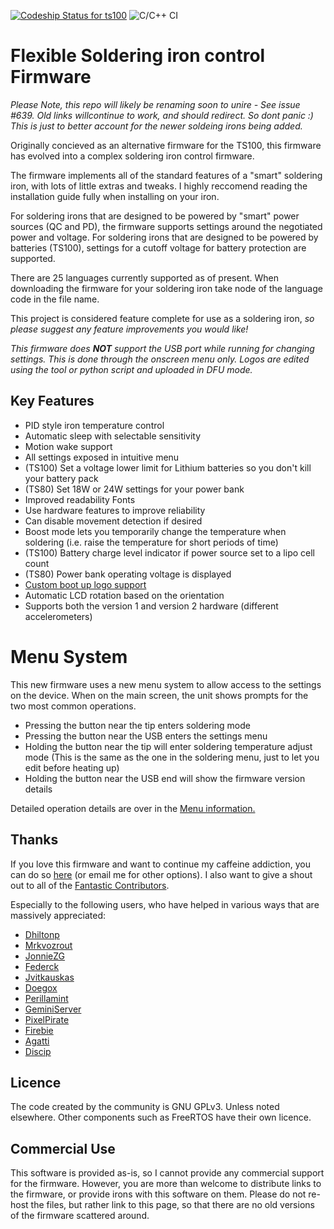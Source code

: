 [![Codeship Status for ts100](https://app.codeship.com/projects/c77dbfe0-0764-0138-9520-3eb35bdb2b2c/status?branch=master)](https://app.codeship.com/projects/379118)
![C/C++ CI](https://github.com/Ralim/ts100/workflows/C/C++%20CI/badge.svg)

# Flexible Soldering iron control Firmware

*Please Note, this repo will likely be renaming soon to unire - See issue #639. Old links willcontinue to work, and should redirect. So dont panic :) This is just to better account for the newer soldeing irons being added.*

Originally concieved as an alternative firmware for the TS100, this firmware has evolved into a complex soldering iron control firmware.

The firmware implements all of the standard features of a "smart" soldering iron, with lots of little extras and tweaks.
I highly reccomend reading the installation guide fully when installing on your iron.

For soldering irons that are designed to be powered by "smart" power sources (QC and PD), the firmware supports settings around the negotiated power and voltage.
For soldering irons that are designed to be powered by batteries (TS100), settings for a cutoff voltage for battery protection are supported.

There are 25 languages currently supported as of present. When downloading the firmware for your soldering iron take node of the language code in the file name.

This project is considered feature complete for use as a soldering iron, *so please suggest any feature improvements you would like!*

*This firmware does **NOT** support the USB port while running for changing settings. This is done through the onscreen menu only. Logos are edited using the tool or python script and uploaded in DFU mode.*

## Key Features

* PID style iron temperature control
* Automatic sleep with selectable sensitivity
* Motion wake support
* All settings exposed in intuitive menu
* (TS100) Set a voltage lower limit for Lithium batteries so you don't kill your battery pack
* (TS80) Set 18W or 24W settings for your power bank
* Improved readability Fonts
* Use hardware features to improve reliability
* Can disable movement detection if desired
* Boost mode lets you temporarily change the temperature when soldering (i.e. raise the temperature for short periods of time)
* (TS100) Battery charge level indicator if power source set to a lipo cell count
* (TS80) Power bank operating voltage is displayed
* [Custom boot up logo support](upgrading.md)
* Automatic LCD rotation based on the orientation
* Supports both the version 1 and version 2 hardware (different accelerometers)

# Menu System

This new firmware uses a new menu system to allow access to the settings on the device.
When on the main screen, the unit shows prompts for the two most common operations.

* Pressing the button near the tip enters soldering mode
* Pressing the button near the USB enters the settings menu
* Holding the button near the tip will enter soldering temperature adjust mode (This is the same as the one in the soldering menu, just to let you edit before heating up)
* Holding the button near the USB end will show the firmware version details

Detailed operation details are over in the [Menu information.](menu.md)

## Thanks

If you love this firmware and want to continue my caffeine addiction, you can do so [here](https://paypal.me/RalimTek) (or email me for other options).
I also want to give a shout out to all of the [Fantastic Contributors](https://github.com/Ralim/ts100/graphs/contributors).

Especially to the following users, who have helped in various ways that are massively appreciated:

* [Dhiltonp](https://github.com/dhiltonp)
* [Mrkvozrout](https://github.com/Mrkvozrout)
* [JonnieZG](https://github.com/jonnieZG)
* [Federck](https://github.com/federck)
* [Jvitkauskas](https://github.com/jvitkauskas)
* [Doegox](https://github.com/doegox)
* [Perillamint](https://github.com/perillamint)
* [GeminiServer](https://github.com/GeminiServer)
* [PixelPirate](https://github.com/PixelPirate)
* [Firebie](https://github.com/Firebie)
* [Agatti](https://github.com/agatti)
* [Discip](https://github.com/discip)

## Licence

The code created by the community is GNU GPLv3. Unless noted elsewhere.
Other components such as FreeRTOS have their own licence.

## Commercial Use

This software is provided as-is, so I cannot provide any commercial support for the firmware. However, you are more than welcome to distribute links to the firmware, or provide irons with this software on them.
Please do not re-host the files, but rather link to this page, so that there are no old versions of the firmware scattered around.
